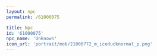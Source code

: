 ```yaml
---
layout: npc
permalink: /61000075

title: Npc
id: '61000075'
npc_name: 'Unknown'
icon_url: 'portrait/mob/21000772_m_iceducknormal_p.png'
---
```

